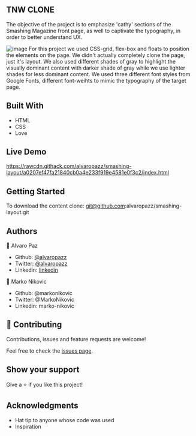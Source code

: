 ## TNW CLONE

The objective of the project is to emphasize 'cathy' sections of the Smashing Magazine front page, as well to captivate the typography, in order to better understand UX.

![image](https://user-images.githubusercontent.com/58086801/76264615-51e2ed00-6230-11ea-83f9-b17f66b8e0fb.png)
For this project we used CSS-grid, flex-box and floats to position the elements on the page. We didn't actually completely clone the page, just it's layout.
We also used different shades of gray to highlight the visually dominant content with darker shade of gray while we use lighter shades for less
dominant content. We used three different font styles from Google Fonts, different font-weihts to mimic the typography of the target page. 

## Built With

- HTML
- CSS
- Love

## Live Demo

https://rawcdn.githack.com/alvaropazz/smashing-layout/a0207ef47fa21840cb0a4e233f919e4581e0f3c2/index.html


## Getting Started

To download the content clone: git@github.com:alvaropazz/smashing-layout.git


## Authors

👤 Alvaro Paz

- Github: [@alvaropazz](https://github.com/alvaropazz)
- Twitter: [@alvaropazz](https://twitter.com/alvaropazz)
- Linkedin: [linkedin](https://www.linkedin.com/in/alvaropaz/)


👤 Marko Nikovic

- Github: @markonikovic
- Twitter: @MarkoNikovic
- Linkedin: marko-nikovic

## 🤝 Contributing

Contributions, issues and feature requests are welcome!

Feel free to check the [issues page](issues/).

## Show your support

Give a ⭐️ if you like this project!

## Acknowledgments

- Hat tip to anyone whose code was used
- Inspiration
